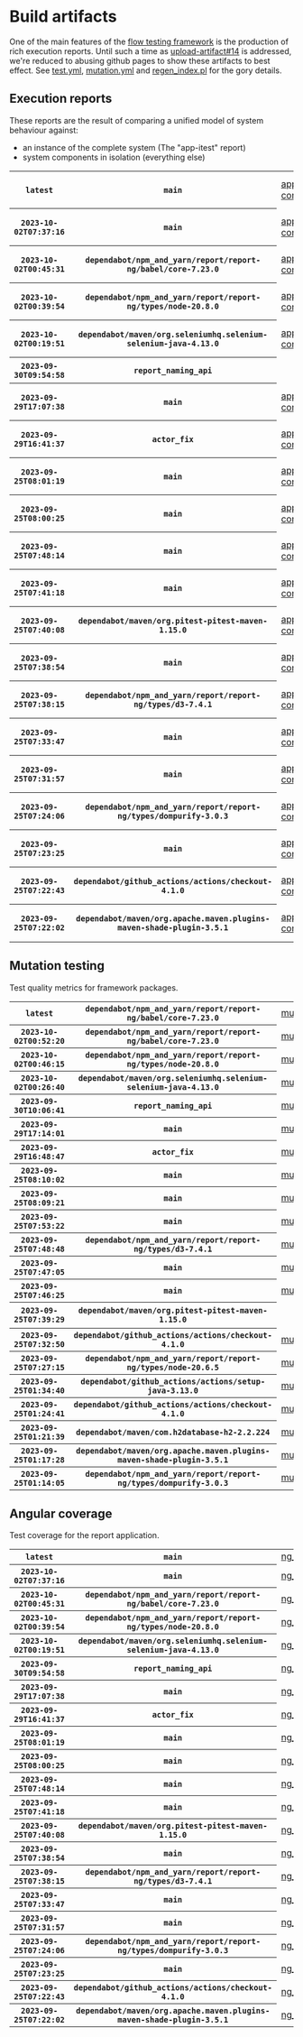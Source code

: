# Build artifacts

One of the main features of the [flow testing framework](https://github.com/Mastercard/flow) is the production of rich execution reports.
Until such a time as [upload-artifact#14](https://github.com/actions/upload-artifact/issues/14) is addressed, we're reduced to abusing github pages to show these artifacts to best effect.
See [test.yml](https://github.com/Mastercard/flow/blob/main/.github/workflows/test.yml), [mutation.yml](https://github.com/Mastercard/flow/blob/main/.github/workflows/mutation.yml) and [regen_index.pl](https://github.com/Mastercard/flow/blob/pages/regen_index.pl) for the gory details.

## Execution reports

These reports are the result of comparing a unified model of system behaviour against:
 * an instance of the complete system (The "app-itest" report)
 * system components in isolation (everything else)

<!-- start:execution -->
<table>
	<tbody>
		<tr> <th><code>latest</code></th>
			 <th><code>main</code></th>
			<td><a href="execution/latest/example/app-core/target/mctf/latest/index.html">app-core</a></td>
			<td><a href="execution/latest/example/app-histogram/target/mctf/latest/index.html">app-histogram</a></td>
			<td><a href="execution/latest/example/app-itest/target/mctf/latest/index.html">app-itest</a></td>
			<td><a href="execution/latest/example/app-queue/target/mctf/latest/index.html">app-queue</a></td>
			<td><a href="execution/latest/example/app-store/target/mctf/latest/index.html">app-store</a></td>
			<td><a href="execution/latest/example/app-ui/target/mctf/latest/index.html">app-ui</a></td>
			<td><a href="execution/latest/example/app-web-ui/target/mctf/latest/index.html">app-web-ui</a></td>
			<td></td>
			<td></td>
			<td></td>
			<td></td>
			<td></td>
			<td></td>
			<td></td>
			<td></td>
		</tr>
		<tr> <th><code>2023-10-02T07:37:16</code></th>
			 <th><code>main</code></th>
			<td><a href="execution/1696232236/example/app-core/target/mctf/latest/index.html">app-core</a></td>
			<td><a href="execution/1696232236/example/app-histogram/target/mctf/latest/index.html">app-histogram</a></td>
			<td><a href="execution/1696232236/example/app-itest/target/mctf/latest/index.html">app-itest</a></td>
			<td><a href="execution/1696232236/example/app-queue/target/mctf/latest/index.html">app-queue</a></td>
			<td><a href="execution/1696232236/example/app-store/target/mctf/latest/index.html">app-store</a></td>
			<td><a href="execution/1696232236/example/app-ui/target/mctf/latest/index.html">app-ui</a></td>
			<td><a href="execution/1696232236/example/app-web-ui/target/mctf/latest/index.html">app-web-ui</a></td>
			<td></td>
			<td></td>
			<td></td>
			<td></td>
			<td></td>
			<td></td>
			<td></td>
			<td></td>
		</tr>
		<tr> <th><code>2023-10-02T00:45:31</code></th>
			 <th><code>dependabot/npm_and_yarn/report/report-ng/babel/core-7.23.0</code></th>
			<td><a href="execution/1696207531/example/app-core/target/mctf/latest/index.html">app-core</a></td>
			<td><a href="execution/1696207531/example/app-histogram/target/mctf/latest/index.html">app-histogram</a></td>
			<td><a href="execution/1696207531/example/app-itest/target/mctf/latest/index.html">app-itest</a></td>
			<td><a href="execution/1696207531/example/app-queue/target/mctf/latest/index.html">app-queue</a></td>
			<td><a href="execution/1696207531/example/app-store/target/mctf/latest/index.html">app-store</a></td>
			<td><a href="execution/1696207531/example/app-ui/target/mctf/latest/index.html">app-ui</a></td>
			<td><a href="execution/1696207531/example/app-web-ui/target/mctf/latest/index.html">app-web-ui</a></td>
			<td></td>
			<td></td>
			<td></td>
			<td></td>
			<td></td>
			<td></td>
			<td></td>
			<td></td>
		</tr>
		<tr> <th><code>2023-10-02T00:39:54</code></th>
			 <th><code>dependabot/npm_and_yarn/report/report-ng/types/node-20.8.0</code></th>
			<td><a href="execution/1696207194/example/app-core/target/mctf/latest/index.html">app-core</a></td>
			<td><a href="execution/1696207194/example/app-histogram/target/mctf/latest/index.html">app-histogram</a></td>
			<td><a href="execution/1696207194/example/app-itest/target/mctf/latest/index.html">app-itest</a></td>
			<td><a href="execution/1696207194/example/app-queue/target/mctf/latest/index.html">app-queue</a></td>
			<td><a href="execution/1696207194/example/app-store/target/mctf/latest/index.html">app-store</a></td>
			<td><a href="execution/1696207194/example/app-ui/target/mctf/latest/index.html">app-ui</a></td>
			<td><a href="execution/1696207194/example/app-web-ui/target/mctf/latest/index.html">app-web-ui</a></td>
			<td></td>
			<td></td>
			<td></td>
			<td></td>
			<td></td>
			<td></td>
			<td></td>
			<td></td>
		</tr>
		<tr> <th><code>2023-10-02T00:19:51</code></th>
			 <th><code>dependabot/maven/org.seleniumhq.selenium-selenium-java-4.13.0</code></th>
			<td><a href="execution/1696205991/example/app-core/target/mctf/latest/index.html">app-core</a></td>
			<td><a href="execution/1696205991/example/app-histogram/target/mctf/latest/index.html">app-histogram</a></td>
			<td><a href="execution/1696205991/example/app-itest/target/mctf/latest/index.html">app-itest</a></td>
			<td><a href="execution/1696205991/example/app-queue/target/mctf/latest/index.html">app-queue</a></td>
			<td><a href="execution/1696205991/example/app-store/target/mctf/latest/index.html">app-store</a></td>
			<td><a href="execution/1696205991/example/app-ui/target/mctf/latest/index.html">app-ui</a></td>
			<td><a href="execution/1696205991/example/app-web-ui/target/mctf/latest/index.html">app-web-ui</a></td>
			<td></td>
			<td></td>
			<td></td>
			<td></td>
			<td></td>
			<td></td>
			<td></td>
			<td></td>
		</tr>
		<tr> <th><code>2023-09-30T09:54:58</code></th>
			 <th><code>report_naming_api</code></th>
			<td></td>
			<td></td>
			<td></td>
			<td></td>
			<td></td>
			<td></td>
			<td></td>
			<td><a href="execution/1696067698/assert/assert-core/target/mctf/latest/index.html">assert/assert-core</a></td>
			<td><a href="execution/1696067698/example/app-core/target/mctf/latest/index.html">example/app-core</a></td>
			<td><a href="execution/1696067698/example/app-histogram/target/mctf/latest/index.html">example/app-histogram</a></td>
			<td><a href="execution/1696067698/example/app-itest/target/mctf/latest/index.html">example/app-itest</a></td>
			<td><a href="execution/1696067698/example/app-queue/target/mctf/latest/index.html">example/app-queue</a></td>
			<td><a href="execution/1696067698/example/app-store/target/mctf/latest/index.html">example/app-store</a></td>
			<td><a href="execution/1696067698/example/app-ui/target/mctf/latest/index.html">example/app-ui</a></td>
			<td><a href="execution/1696067698/example/app-web-ui/target/mctf/latest/index.html">example/app-web-ui</a></td>
		</tr>
		<tr> <th><code>2023-09-29T17:07:38</code></th>
			 <th><code>main</code></th>
			<td><a href="execution/1696007258/example/app-core/target/mctf/latest/index.html">app-core</a></td>
			<td><a href="execution/1696007258/example/app-histogram/target/mctf/latest/index.html">app-histogram</a></td>
			<td><a href="execution/1696007258/example/app-itest/target/mctf/latest/index.html">app-itest</a></td>
			<td><a href="execution/1696007258/example/app-queue/target/mctf/latest/index.html">app-queue</a></td>
			<td><a href="execution/1696007258/example/app-store/target/mctf/latest/index.html">app-store</a></td>
			<td><a href="execution/1696007258/example/app-ui/target/mctf/latest/index.html">app-ui</a></td>
			<td><a href="execution/1696007258/example/app-web-ui/target/mctf/latest/index.html">app-web-ui</a></td>
			<td></td>
			<td></td>
			<td></td>
			<td></td>
			<td></td>
			<td></td>
			<td></td>
			<td></td>
		</tr>
		<tr> <th><code>2023-09-29T16:41:37</code></th>
			 <th><code>actor_fix</code></th>
			<td><a href="execution/1696005697/example/app-core/target/mctf/latest/index.html">app-core</a></td>
			<td><a href="execution/1696005697/example/app-histogram/target/mctf/latest/index.html">app-histogram</a></td>
			<td><a href="execution/1696005697/example/app-itest/target/mctf/latest/index.html">app-itest</a></td>
			<td><a href="execution/1696005697/example/app-queue/target/mctf/latest/index.html">app-queue</a></td>
			<td><a href="execution/1696005697/example/app-store/target/mctf/latest/index.html">app-store</a></td>
			<td><a href="execution/1696005697/example/app-ui/target/mctf/latest/index.html">app-ui</a></td>
			<td><a href="execution/1696005697/example/app-web-ui/target/mctf/latest/index.html">app-web-ui</a></td>
			<td></td>
			<td></td>
			<td></td>
			<td></td>
			<td></td>
			<td></td>
			<td></td>
			<td></td>
		</tr>
		<tr> <th><code>2023-09-25T08:01:19</code></th>
			 <th><code>main</code></th>
			<td><a href="execution/1695628879/example/app-core/target/mctf/latest/index.html">app-core</a></td>
			<td><a href="execution/1695628879/example/app-histogram/target/mctf/latest/index.html">app-histogram</a></td>
			<td><a href="execution/1695628879/example/app-itest/target/mctf/latest/index.html">app-itest</a></td>
			<td><a href="execution/1695628879/example/app-queue/target/mctf/latest/index.html">app-queue</a></td>
			<td><a href="execution/1695628879/example/app-store/target/mctf/latest/index.html">app-store</a></td>
			<td><a href="execution/1695628879/example/app-ui/target/mctf/latest/index.html">app-ui</a></td>
			<td><a href="execution/1695628879/example/app-web-ui/target/mctf/latest/index.html">app-web-ui</a></td>
			<td></td>
			<td></td>
			<td></td>
			<td></td>
			<td></td>
			<td></td>
			<td></td>
			<td></td>
		</tr>
		<tr> <th><code>2023-09-25T08:00:25</code></th>
			 <th><code>main</code></th>
			<td><a href="execution/1695628825/example/app-core/target/mctf/latest/index.html">app-core</a></td>
			<td><a href="execution/1695628825/example/app-histogram/target/mctf/latest/index.html">app-histogram</a></td>
			<td><a href="execution/1695628825/example/app-itest/target/mctf/latest/index.html">app-itest</a></td>
			<td><a href="execution/1695628825/example/app-queue/target/mctf/latest/index.html">app-queue</a></td>
			<td><a href="execution/1695628825/example/app-store/target/mctf/latest/index.html">app-store</a></td>
			<td><a href="execution/1695628825/example/app-ui/target/mctf/latest/index.html">app-ui</a></td>
			<td><a href="execution/1695628825/example/app-web-ui/target/mctf/latest/index.html">app-web-ui</a></td>
			<td></td>
			<td></td>
			<td></td>
			<td></td>
			<td></td>
			<td></td>
			<td></td>
			<td></td>
		</tr>
		<tr> <th><code>2023-09-25T07:48:14</code></th>
			 <th><code>main</code></th>
			<td><a href="execution/1695628094/example/app-core/target/mctf/latest/index.html">app-core</a></td>
			<td><a href="execution/1695628094/example/app-histogram/target/mctf/latest/index.html">app-histogram</a></td>
			<td><a href="execution/1695628094/example/app-itest/target/mctf/latest/index.html">app-itest</a></td>
			<td><a href="execution/1695628094/example/app-queue/target/mctf/latest/index.html">app-queue</a></td>
			<td><a href="execution/1695628094/example/app-store/target/mctf/latest/index.html">app-store</a></td>
			<td><a href="execution/1695628094/example/app-ui/target/mctf/latest/index.html">app-ui</a></td>
			<td><a href="execution/1695628094/example/app-web-ui/target/mctf/latest/index.html">app-web-ui</a></td>
			<td></td>
			<td></td>
			<td></td>
			<td></td>
			<td></td>
			<td></td>
			<td></td>
			<td></td>
		</tr>
		<tr> <th><code>2023-09-25T07:41:18</code></th>
			 <th><code>main</code></th>
			<td><a href="execution/1695627678/example/app-core/target/mctf/latest/index.html">app-core</a></td>
			<td><a href="execution/1695627678/example/app-histogram/target/mctf/latest/index.html">app-histogram</a></td>
			<td><a href="execution/1695627678/example/app-itest/target/mctf/latest/index.html">app-itest</a></td>
			<td><a href="execution/1695627678/example/app-queue/target/mctf/latest/index.html">app-queue</a></td>
			<td><a href="execution/1695627678/example/app-store/target/mctf/latest/index.html">app-store</a></td>
			<td><a href="execution/1695627678/example/app-ui/target/mctf/latest/index.html">app-ui</a></td>
			<td><a href="execution/1695627678/example/app-web-ui/target/mctf/latest/index.html">app-web-ui</a></td>
			<td></td>
			<td></td>
			<td></td>
			<td></td>
			<td></td>
			<td></td>
			<td></td>
			<td></td>
		</tr>
		<tr> <th><code>2023-09-25T07:40:08</code></th>
			 <th><code>dependabot/maven/org.pitest-pitest-maven-1.15.0</code></th>
			<td><a href="execution/1695627608/example/app-core/target/mctf/latest/index.html">app-core</a></td>
			<td><a href="execution/1695627608/example/app-histogram/target/mctf/latest/index.html">app-histogram</a></td>
			<td><a href="execution/1695627608/example/app-itest/target/mctf/latest/index.html">app-itest</a></td>
			<td><a href="execution/1695627608/example/app-queue/target/mctf/latest/index.html">app-queue</a></td>
			<td><a href="execution/1695627608/example/app-store/target/mctf/latest/index.html">app-store</a></td>
			<td><a href="execution/1695627608/example/app-ui/target/mctf/latest/index.html">app-ui</a></td>
			<td><a href="execution/1695627608/example/app-web-ui/target/mctf/latest/index.html">app-web-ui</a></td>
			<td></td>
			<td></td>
			<td></td>
			<td></td>
			<td></td>
			<td></td>
			<td></td>
			<td></td>
		</tr>
		<tr> <th><code>2023-09-25T07:38:54</code></th>
			 <th><code>main</code></th>
			<td><a href="execution/1695627534/example/app-core/target/mctf/latest/index.html">app-core</a></td>
			<td><a href="execution/1695627534/example/app-histogram/target/mctf/latest/index.html">app-histogram</a></td>
			<td><a href="execution/1695627534/example/app-itest/target/mctf/latest/index.html">app-itest</a></td>
			<td><a href="execution/1695627534/example/app-queue/target/mctf/latest/index.html">app-queue</a></td>
			<td><a href="execution/1695627534/example/app-store/target/mctf/latest/index.html">app-store</a></td>
			<td><a href="execution/1695627534/example/app-ui/target/mctf/latest/index.html">app-ui</a></td>
			<td><a href="execution/1695627534/example/app-web-ui/target/mctf/latest/index.html">app-web-ui</a></td>
			<td></td>
			<td></td>
			<td></td>
			<td></td>
			<td></td>
			<td></td>
			<td></td>
			<td></td>
		</tr>
		<tr> <th><code>2023-09-25T07:38:15</code></th>
			 <th><code>dependabot/npm_and_yarn/report/report-ng/types/d3-7.4.1</code></th>
			<td><a href="execution/1695627495/example/app-core/target/mctf/latest/index.html">app-core</a></td>
			<td><a href="execution/1695627495/example/app-histogram/target/mctf/latest/index.html">app-histogram</a></td>
			<td><a href="execution/1695627495/example/app-itest/target/mctf/latest/index.html">app-itest</a></td>
			<td><a href="execution/1695627495/example/app-queue/target/mctf/latest/index.html">app-queue</a></td>
			<td><a href="execution/1695627495/example/app-store/target/mctf/latest/index.html">app-store</a></td>
			<td><a href="execution/1695627495/example/app-ui/target/mctf/latest/index.html">app-ui</a></td>
			<td><a href="execution/1695627495/example/app-web-ui/target/mctf/latest/index.html">app-web-ui</a></td>
			<td></td>
			<td></td>
			<td></td>
			<td></td>
			<td></td>
			<td></td>
			<td></td>
			<td></td>
		</tr>
		<tr> <th><code>2023-09-25T07:33:47</code></th>
			 <th><code>main</code></th>
			<td><a href="execution/1695627227/example/app-core/target/mctf/latest/index.html">app-core</a></td>
			<td><a href="execution/1695627227/example/app-histogram/target/mctf/latest/index.html">app-histogram</a></td>
			<td><a href="execution/1695627227/example/app-itest/target/mctf/latest/index.html">app-itest</a></td>
			<td><a href="execution/1695627227/example/app-queue/target/mctf/latest/index.html">app-queue</a></td>
			<td><a href="execution/1695627227/example/app-store/target/mctf/latest/index.html">app-store</a></td>
			<td><a href="execution/1695627227/example/app-ui/target/mctf/latest/index.html">app-ui</a></td>
			<td><a href="execution/1695627227/example/app-web-ui/target/mctf/latest/index.html">app-web-ui</a></td>
			<td></td>
			<td></td>
			<td></td>
			<td></td>
			<td></td>
			<td></td>
			<td></td>
			<td></td>
		</tr>
		<tr> <th><code>2023-09-25T07:31:57</code></th>
			 <th><code>main</code></th>
			<td><a href="execution/1695627117/example/app-core/target/mctf/latest/index.html">app-core</a></td>
			<td><a href="execution/1695627117/example/app-histogram/target/mctf/latest/index.html">app-histogram</a></td>
			<td><a href="execution/1695627117/example/app-itest/target/mctf/latest/index.html">app-itest</a></td>
			<td><a href="execution/1695627117/example/app-queue/target/mctf/latest/index.html">app-queue</a></td>
			<td><a href="execution/1695627117/example/app-store/target/mctf/latest/index.html">app-store</a></td>
			<td><a href="execution/1695627117/example/app-ui/target/mctf/latest/index.html">app-ui</a></td>
			<td><a href="execution/1695627117/example/app-web-ui/target/mctf/latest/index.html">app-web-ui</a></td>
			<td></td>
			<td></td>
			<td></td>
			<td></td>
			<td></td>
			<td></td>
			<td></td>
			<td></td>
		</tr>
		<tr> <th><code>2023-09-25T07:24:06</code></th>
			 <th><code>dependabot/npm_and_yarn/report/report-ng/types/dompurify-3.0.3</code></th>
			<td><a href="execution/1695626646/example/app-core/target/mctf/latest/index.html">app-core</a></td>
			<td><a href="execution/1695626646/example/app-histogram/target/mctf/latest/index.html">app-histogram</a></td>
			<td><a href="execution/1695626646/example/app-itest/target/mctf/latest/index.html">app-itest</a></td>
			<td><a href="execution/1695626646/example/app-queue/target/mctf/latest/index.html">app-queue</a></td>
			<td><a href="execution/1695626646/example/app-store/target/mctf/latest/index.html">app-store</a></td>
			<td><a href="execution/1695626646/example/app-ui/target/mctf/latest/index.html">app-ui</a></td>
			<td><a href="execution/1695626646/example/app-web-ui/target/mctf/latest/index.html">app-web-ui</a></td>
			<td></td>
			<td></td>
			<td></td>
			<td></td>
			<td></td>
			<td></td>
			<td></td>
			<td></td>
		</tr>
		<tr> <th><code>2023-09-25T07:23:25</code></th>
			 <th><code>main</code></th>
			<td><a href="execution/1695626605/example/app-core/target/mctf/latest/index.html">app-core</a></td>
			<td><a href="execution/1695626605/example/app-histogram/target/mctf/latest/index.html">app-histogram</a></td>
			<td><a href="execution/1695626605/example/app-itest/target/mctf/latest/index.html">app-itest</a></td>
			<td><a href="execution/1695626605/example/app-queue/target/mctf/latest/index.html">app-queue</a></td>
			<td><a href="execution/1695626605/example/app-store/target/mctf/latest/index.html">app-store</a></td>
			<td><a href="execution/1695626605/example/app-ui/target/mctf/latest/index.html">app-ui</a></td>
			<td><a href="execution/1695626605/example/app-web-ui/target/mctf/latest/index.html">app-web-ui</a></td>
			<td></td>
			<td></td>
			<td></td>
			<td></td>
			<td></td>
			<td></td>
			<td></td>
			<td></td>
		</tr>
		<tr> <th><code>2023-09-25T07:22:43</code></th>
			 <th><code>dependabot/github_actions/actions/checkout-4.1.0</code></th>
			<td><a href="execution/1695626563/example/app-core/target/mctf/latest/index.html">app-core</a></td>
			<td><a href="execution/1695626563/example/app-histogram/target/mctf/latest/index.html">app-histogram</a></td>
			<td><a href="execution/1695626563/example/app-itest/target/mctf/latest/index.html">app-itest</a></td>
			<td><a href="execution/1695626563/example/app-queue/target/mctf/latest/index.html">app-queue</a></td>
			<td><a href="execution/1695626563/example/app-store/target/mctf/latest/index.html">app-store</a></td>
			<td><a href="execution/1695626563/example/app-ui/target/mctf/latest/index.html">app-ui</a></td>
			<td><a href="execution/1695626563/example/app-web-ui/target/mctf/latest/index.html">app-web-ui</a></td>
			<td></td>
			<td></td>
			<td></td>
			<td></td>
			<td></td>
			<td></td>
			<td></td>
			<td></td>
		</tr>
		<tr> <th><code>2023-09-25T07:22:02</code></th>
			 <th><code>dependabot/maven/org.apache.maven.plugins-maven-shade-plugin-3.5.1</code></th>
			<td><a href="execution/1695626522/example/app-core/target/mctf/latest/index.html">app-core</a></td>
			<td><a href="execution/1695626522/example/app-histogram/target/mctf/latest/index.html">app-histogram</a></td>
			<td><a href="execution/1695626522/example/app-itest/target/mctf/latest/index.html">app-itest</a></td>
			<td><a href="execution/1695626522/example/app-queue/target/mctf/latest/index.html">app-queue</a></td>
			<td><a href="execution/1695626522/example/app-store/target/mctf/latest/index.html">app-store</a></td>
			<td><a href="execution/1695626522/example/app-ui/target/mctf/latest/index.html">app-ui</a></td>
			<td><a href="execution/1695626522/example/app-web-ui/target/mctf/latest/index.html">app-web-ui</a></td>
			<td></td>
			<td></td>
			<td></td>
			<td></td>
			<td></td>
			<td></td>
			<td></td>
			<td></td>
		</tr>
	</tbody>
</table>
<!-- end:execution -->

## Mutation testing

Test quality metrics for framework packages.

<!-- start:mutation -->
<table>
	<tbody>
		<tr> <th><code>latest</code></th>
			 <th><code>dependabot/npm_and_yarn/report/report-ng/babel/core-7.23.0</code></th>
			<td><a href="mutation/latest/mutation_report/index.html">mutation</a></td>
			<td></td>
			<td></td>
			<td></td>
			<td></td>
			<td></td>
			<td></td>
			<td></td>
			<td></td>
			<td></td>
			<td></td>
			<td></td>
			<td></td>
			<td></td>
		</tr>
		<tr> <th><code>2023-10-02T00:52:20</code></th>
			 <th><code>dependabot/npm_and_yarn/report/report-ng/babel/core-7.23.0</code></th>
			<td><a href="mutation/1696207940/mutation_report/index.html">mutation</a></td>
			<td></td>
			<td></td>
			<td></td>
			<td></td>
			<td></td>
			<td></td>
			<td></td>
			<td></td>
			<td></td>
			<td></td>
			<td></td>
			<td></td>
			<td></td>
		</tr>
		<tr> <th><code>2023-10-02T00:46:15</code></th>
			 <th><code>dependabot/npm_and_yarn/report/report-ng/types/node-20.8.0</code></th>
			<td><a href="mutation/1696207575/mutation_report/index.html">mutation</a></td>
			<td></td>
			<td></td>
			<td></td>
			<td></td>
			<td></td>
			<td></td>
			<td></td>
			<td></td>
			<td></td>
			<td></td>
			<td></td>
			<td></td>
			<td></td>
		</tr>
		<tr> <th><code>2023-10-02T00:26:40</code></th>
			 <th><code>dependabot/maven/org.seleniumhq.selenium-selenium-java-4.13.0</code></th>
			<td><a href="mutation/1696206400/mutation_report/index.html">mutation</a></td>
			<td></td>
			<td></td>
			<td></td>
			<td></td>
			<td></td>
			<td></td>
			<td></td>
			<td></td>
			<td></td>
			<td></td>
			<td></td>
			<td></td>
			<td></td>
		</tr>
		<tr> <th><code>2023-09-30T10:06:41</code></th>
			 <th><code>report_naming_api</code></th>
			<td><a href="mutation/1696068401/mutation_report/index.html">mutation</a></td>
			<td></td>
			<td></td>
			<td></td>
			<td></td>
			<td></td>
			<td></td>
			<td></td>
			<td></td>
			<td></td>
			<td></td>
			<td></td>
			<td></td>
			<td></td>
		</tr>
		<tr> <th><code>2023-09-29T17:14:01</code></th>
			 <th><code>main</code></th>
			<td><a href="mutation/1696007641/mutation_report/index.html">mutation</a></td>
			<td></td>
			<td></td>
			<td></td>
			<td></td>
			<td></td>
			<td></td>
			<td></td>
			<td></td>
			<td></td>
			<td></td>
			<td></td>
			<td></td>
			<td></td>
		</tr>
		<tr> <th><code>2023-09-29T16:48:47</code></th>
			 <th><code>actor_fix</code></th>
			<td><a href="mutation/1696006127/mutation_report/index.html">mutation</a></td>
			<td></td>
			<td></td>
			<td></td>
			<td></td>
			<td></td>
			<td></td>
			<td></td>
			<td></td>
			<td></td>
			<td></td>
			<td></td>
			<td></td>
			<td></td>
		</tr>
		<tr> <th><code>2023-09-25T08:10:02</code></th>
			 <th><code>main</code></th>
			<td><a href="mutation/1695629402/mutation_report/index.html">mutation</a></td>
			<td></td>
			<td></td>
			<td></td>
			<td></td>
			<td></td>
			<td></td>
			<td></td>
			<td></td>
			<td></td>
			<td></td>
			<td></td>
			<td></td>
			<td></td>
		</tr>
		<tr> <th><code>2023-09-25T08:09:21</code></th>
			 <th><code>main</code></th>
			<td><a href="mutation/1695629361/mutation_report/index.html">mutation</a></td>
			<td></td>
			<td></td>
			<td></td>
			<td></td>
			<td></td>
			<td></td>
			<td></td>
			<td></td>
			<td></td>
			<td></td>
			<td></td>
			<td></td>
			<td></td>
		</tr>
		<tr> <th><code>2023-09-25T07:53:22</code></th>
			 <th><code>main</code></th>
			<td><a href="mutation/1695628402/mutation_report/index.html">mutation</a></td>
			<td></td>
			<td></td>
			<td></td>
			<td></td>
			<td></td>
			<td></td>
			<td></td>
			<td></td>
			<td></td>
			<td></td>
			<td></td>
			<td></td>
			<td></td>
		</tr>
		<tr> <th><code>2023-09-25T07:48:48</code></th>
			 <th><code>dependabot/npm_and_yarn/report/report-ng/types/d3-7.4.1</code></th>
			<td><a href="mutation/1695628128/mutation_report/index.html">mutation</a></td>
			<td></td>
			<td></td>
			<td></td>
			<td></td>
			<td></td>
			<td></td>
			<td></td>
			<td></td>
			<td></td>
			<td></td>
			<td></td>
			<td></td>
			<td></td>
		</tr>
		<tr> <th><code>2023-09-25T07:47:05</code></th>
			 <th><code>main</code></th>
			<td><a href="mutation/1695628025/mutation_report/index.html">mutation</a></td>
			<td></td>
			<td></td>
			<td></td>
			<td></td>
			<td></td>
			<td></td>
			<td></td>
			<td></td>
			<td></td>
			<td></td>
			<td></td>
			<td></td>
			<td></td>
		</tr>
		<tr> <th><code>2023-09-25T07:46:25</code></th>
			 <th><code>main</code></th>
			<td><a href="mutation/1695627985/mutation_report/index.html">mutation</a></td>
			<td></td>
			<td></td>
			<td></td>
			<td></td>
			<td></td>
			<td></td>
			<td></td>
			<td></td>
			<td></td>
			<td></td>
			<td></td>
			<td></td>
			<td></td>
		</tr>
		<tr> <th><code>2023-09-25T07:39:29</code></th>
			 <th><code>dependabot/maven/org.pitest-pitest-maven-1.15.0</code></th>
			<td></td>
			<td><a href="mutation/1695627569/mutation_report/index.html">mutation_report</a></td>
			<td><a href="mutation/1695627569/project_mutation_reports/api/target/pit-reports/index.html">project_mutation_reports/api/target/pit-reports</a></td>
			<td><a href="mutation/1695627569/project_mutation_reports/builder/target/pit-reports/index.html">project_mutation_reports/builder/target/pit-reports</a></td>
			<td><a href="mutation/1695627569/project_mutation_reports/message/message-core/target/pit-reports/index.html">project_mutation_reports/message/message-core/target/pit-reports</a></td>
			<td><a href="mutation/1695627569/project_mutation_reports/message/message-http/target/pit-reports/index.html">project_mutation_reports/message/message-http/target/pit-reports</a></td>
			<td><a href="mutation/1695627569/project_mutation_reports/message/message-json/target/pit-reports/index.html">project_mutation_reports/message/message-json/target/pit-reports</a></td>
			<td><a href="mutation/1695627569/project_mutation_reports/message/message-sql/target/pit-reports/index.html">project_mutation_reports/message/message-sql/target/pit-reports</a></td>
			<td><a href="mutation/1695627569/project_mutation_reports/message/message-text/target/pit-reports/index.html">project_mutation_reports/message/message-text/target/pit-reports</a></td>
			<td><a href="mutation/1695627569/project_mutation_reports/message/message-web/target/pit-reports/index.html">project_mutation_reports/message/message-web/target/pit-reports</a></td>
			<td><a href="mutation/1695627569/project_mutation_reports/message/message-xml/target/pit-reports/index.html">project_mutation_reports/message/message-xml/target/pit-reports</a></td>
			<td><a href="mutation/1695627569/project_mutation_reports/model/target/pit-reports/index.html">project_mutation_reports/model/target/pit-reports</a></td>
			<td><a href="mutation/1695627569/project_mutation_reports/validation/validation-core/target/pit-reports/index.html">project_mutation_reports/validation/validation-core/target/pit-reports</a></td>
			<td><a href="mutation/1695627569/project_mutation_reports/validation/validation-junit5/target/pit-reports/index.html">project_mutation_reports/validation/validation-junit5/target/pit-reports</a></td>
		</tr>
		<tr> <th><code>2023-09-25T07:32:50</code></th>
			 <th><code>dependabot/github_actions/actions/checkout-4.1.0</code></th>
			<td><a href="mutation/1695627170/mutation_report/index.html">mutation</a></td>
			<td></td>
			<td></td>
			<td></td>
			<td></td>
			<td></td>
			<td></td>
			<td></td>
			<td></td>
			<td></td>
			<td></td>
			<td></td>
			<td></td>
			<td></td>
		</tr>
		<tr> <th><code>2023-09-25T07:27:15</code></th>
			 <th><code>dependabot/npm_and_yarn/report/report-ng/types/node-20.6.5</code></th>
			<td><a href="mutation/1695626835/mutation_report/index.html">mutation</a></td>
			<td></td>
			<td></td>
			<td></td>
			<td></td>
			<td></td>
			<td></td>
			<td></td>
			<td></td>
			<td></td>
			<td></td>
			<td></td>
			<td></td>
			<td></td>
		</tr>
		<tr> <th><code>2023-09-25T01:34:40</code></th>
			 <th><code>dependabot/github_actions/actions/setup-java-3.13.0</code></th>
			<td><a href="mutation/1695605680/mutation_report/index.html">mutation</a></td>
			<td></td>
			<td></td>
			<td></td>
			<td></td>
			<td></td>
			<td></td>
			<td></td>
			<td></td>
			<td></td>
			<td></td>
			<td></td>
			<td></td>
			<td></td>
		</tr>
		<tr> <th><code>2023-09-25T01:24:41</code></th>
			 <th><code>dependabot/github_actions/actions/checkout-4.1.0</code></th>
			<td><a href="mutation/1695605081/mutation_report/index.html">mutation</a></td>
			<td></td>
			<td></td>
			<td></td>
			<td></td>
			<td></td>
			<td></td>
			<td></td>
			<td></td>
			<td></td>
			<td></td>
			<td></td>
			<td></td>
			<td></td>
		</tr>
		<tr> <th><code>2023-09-25T01:21:39</code></th>
			 <th><code>dependabot/maven/com.h2database-h2-2.2.224</code></th>
			<td><a href="mutation/1695604899/mutation_report/index.html">mutation</a></td>
			<td></td>
			<td></td>
			<td></td>
			<td></td>
			<td></td>
			<td></td>
			<td></td>
			<td></td>
			<td></td>
			<td></td>
			<td></td>
			<td></td>
			<td></td>
		</tr>
		<tr> <th><code>2023-09-25T01:17:28</code></th>
			 <th><code>dependabot/maven/org.apache.maven.plugins-maven-shade-plugin-3.5.1</code></th>
			<td><a href="mutation/1695604648/mutation_report/index.html">mutation</a></td>
			<td></td>
			<td></td>
			<td></td>
			<td></td>
			<td></td>
			<td></td>
			<td></td>
			<td></td>
			<td></td>
			<td></td>
			<td></td>
			<td></td>
			<td></td>
		</tr>
		<tr> <th><code>2023-09-25T01:14:05</code></th>
			 <th><code>dependabot/npm_and_yarn/report/report-ng/types/dompurify-3.0.3</code></th>
			<td><a href="mutation/1695604445/mutation_report/index.html">mutation</a></td>
			<td></td>
			<td></td>
			<td></td>
			<td></td>
			<td></td>
			<td></td>
			<td></td>
			<td></td>
			<td></td>
			<td></td>
			<td></td>
			<td></td>
			<td></td>
		</tr>
	</tbody>
</table>
<!-- end:mutation -->

## Angular coverage

Test coverage for the report application.

<!-- start:ng_coverage -->
<table>
	<tbody>
		<tr> <th><code>latest</code></th>
			 <th><code>main</code></th>
			<td><a href="ng_coverage/latest/report/index.html">ng_coverage</a></td>
		</tr>
		<tr> <th><code>2023-10-02T07:37:16</code></th>
			 <th><code>main</code></th>
			<td><a href="ng_coverage/1696232236/report/index.html">ng_coverage</a></td>
		</tr>
		<tr> <th><code>2023-10-02T00:45:31</code></th>
			 <th><code>dependabot/npm_and_yarn/report/report-ng/babel/core-7.23.0</code></th>
			<td><a href="ng_coverage/1696207531/report/index.html">ng_coverage</a></td>
		</tr>
		<tr> <th><code>2023-10-02T00:39:54</code></th>
			 <th><code>dependabot/npm_and_yarn/report/report-ng/types/node-20.8.0</code></th>
			<td><a href="ng_coverage/1696207194/report/index.html">ng_coverage</a></td>
		</tr>
		<tr> <th><code>2023-10-02T00:19:51</code></th>
			 <th><code>dependabot/maven/org.seleniumhq.selenium-selenium-java-4.13.0</code></th>
			<td><a href="ng_coverage/1696205991/report/index.html">ng_coverage</a></td>
		</tr>
		<tr> <th><code>2023-09-30T09:54:58</code></th>
			 <th><code>report_naming_api</code></th>
			<td><a href="ng_coverage/1696067698/report/index.html">ng_coverage</a></td>
		</tr>
		<tr> <th><code>2023-09-29T17:07:38</code></th>
			 <th><code>main</code></th>
			<td><a href="ng_coverage/1696007258/report/index.html">ng_coverage</a></td>
		</tr>
		<tr> <th><code>2023-09-29T16:41:37</code></th>
			 <th><code>actor_fix</code></th>
			<td><a href="ng_coverage/1696005697/report/index.html">ng_coverage</a></td>
		</tr>
		<tr> <th><code>2023-09-25T08:01:19</code></th>
			 <th><code>main</code></th>
			<td><a href="ng_coverage/1695628879/report/index.html">ng_coverage</a></td>
		</tr>
		<tr> <th><code>2023-09-25T08:00:25</code></th>
			 <th><code>main</code></th>
			<td><a href="ng_coverage/1695628825/report/index.html">ng_coverage</a></td>
		</tr>
		<tr> <th><code>2023-09-25T07:48:14</code></th>
			 <th><code>main</code></th>
			<td><a href="ng_coverage/1695628094/report/index.html">ng_coverage</a></td>
		</tr>
		<tr> <th><code>2023-09-25T07:41:18</code></th>
			 <th><code>main</code></th>
			<td><a href="ng_coverage/1695627678/report/index.html">ng_coverage</a></td>
		</tr>
		<tr> <th><code>2023-09-25T07:40:08</code></th>
			 <th><code>dependabot/maven/org.pitest-pitest-maven-1.15.0</code></th>
			<td><a href="ng_coverage/1695627608/report/index.html">ng_coverage</a></td>
		</tr>
		<tr> <th><code>2023-09-25T07:38:54</code></th>
			 <th><code>main</code></th>
			<td><a href="ng_coverage/1695627534/report/index.html">ng_coverage</a></td>
		</tr>
		<tr> <th><code>2023-09-25T07:38:15</code></th>
			 <th><code>dependabot/npm_and_yarn/report/report-ng/types/d3-7.4.1</code></th>
			<td><a href="ng_coverage/1695627495/report/index.html">ng_coverage</a></td>
		</tr>
		<tr> <th><code>2023-09-25T07:33:47</code></th>
			 <th><code>main</code></th>
			<td><a href="ng_coverage/1695627227/report/index.html">ng_coverage</a></td>
		</tr>
		<tr> <th><code>2023-09-25T07:31:57</code></th>
			 <th><code>main</code></th>
			<td><a href="ng_coverage/1695627117/report/index.html">ng_coverage</a></td>
		</tr>
		<tr> <th><code>2023-09-25T07:24:06</code></th>
			 <th><code>dependabot/npm_and_yarn/report/report-ng/types/dompurify-3.0.3</code></th>
			<td><a href="ng_coverage/1695626646/report/index.html">ng_coverage</a></td>
		</tr>
		<tr> <th><code>2023-09-25T07:23:25</code></th>
			 <th><code>main</code></th>
			<td><a href="ng_coverage/1695626605/report/index.html">ng_coverage</a></td>
		</tr>
		<tr> <th><code>2023-09-25T07:22:43</code></th>
			 <th><code>dependabot/github_actions/actions/checkout-4.1.0</code></th>
			<td><a href="ng_coverage/1695626563/report/index.html">ng_coverage</a></td>
		</tr>
		<tr> <th><code>2023-09-25T07:22:02</code></th>
			 <th><code>dependabot/maven/org.apache.maven.plugins-maven-shade-plugin-3.5.1</code></th>
			<td><a href="ng_coverage/1695626522/report/index.html">ng_coverage</a></td>
		</tr>
	</tbody>
</table>
<!-- end:ng_coverage -->